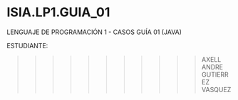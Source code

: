 # ISIA.LP1.GUIA_01
LENGUAJE DE PROGRAMACIÓN 1 - CASOS GUÍA 01 (JAVA)

ESTUDIANTE:
>>>>>>>>>>> AXELL ANDRE GUTIERREZ VASQUEZ
